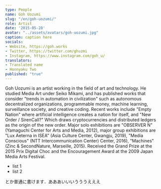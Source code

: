 ```yaml
---
type: People
name: Goh Uozumi
slug: "/en/goh-uozumi/"
role: Artist
date: '2015-05-28'
avatar: "../assets/avatars/goh-uozumi.jpg"
caption: caption here
socials:
- Website, https://goh.works
- Twitter, https://twitter.com/ghuzmi
- Instagram, https://www.instagram.com/goh_u/
translators:
- Translated name
- Honnyaku Two
published: "true"
---
```

Goh Uozumi is an artist working in the field of art and technology. He studied Media Art under Seiko Mikami, and has published works that consider "trends in automation in civilization" such as autonomous decentralized organizations, programmable money, machine learning, surveillance society, and creative coding. 
Recent works include "Empty Nation" where artificial intelligence creates a nation for itself, and "New Order / SirenCall?" Which draws cryptocurrencies and distributed ledgers as the origin of the new order. Major solo exhibitions are "OBSERVER N" (Yamaguchi Center for Arts and Media, 2012), major group exhibitions are "Lux Aeterna in ISEA" (Asia Culture Center, Gwangju, 2019), "Media Conscious" (NTT Intercommunication Center) Center, 2016), "Machines" (Zinc & SecondNature, Marseille, 2015). Received the Grand Prize at the 2015 Prix Digital Choc and the Encouragement Award at the 2009 Japan Media Arts Festival.

- list 1
- list 2

とか普通に書けます．あああいいいうううえええ
